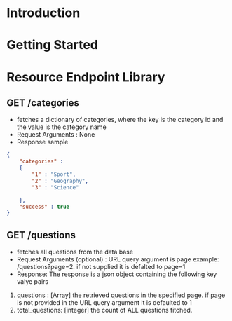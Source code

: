 # Introduction

# Getting Started

# Resource Endpoint Library

## GET /categories
- fetches a dictionary of categories, where the key is the category id  and the value is the category name
- Request Arguments : None
- Response sample

```json
{
    "categories" : 
    {
        "1" : "Sport",
        "2" : "Geography",
        "3" : "Science"

    },
    "success" : true
}
```
## GET /questions
- fetches all questions from the data base
- Request Arguments (optional) : URL query argument is page example: /questions?page=2. if not supplied it is defalted to page=1
- Response: The response is a json object containing the following key valye pairs
1. questions : [Array] the retrieved questions in the specified page. if page is not provided in the URL query argument it is defaulted to 1
2. total_questions: [integer] the count of ALL questions fitched.